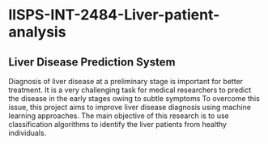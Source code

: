 # llSPS-INT-2484-Liver-patient-analysis
## Liver Disease Prediction System <br>
Diagnosis of liver disease at a preliminary stage is important for better treatment. It is a very challenging task for medical researchers to predict the disease in the early stages owing to subtle symptoms To overcome this issue, this project aims to improve liver disease diagnosis using machine learning approaches. The main objective of this research is to use classification algorithms to identify the liver patients from healthy individuals.
